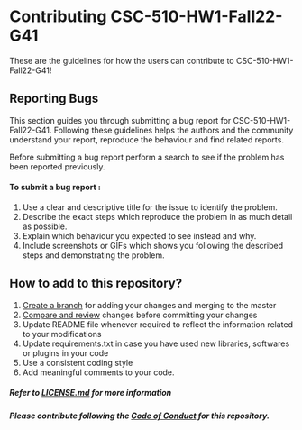 # Contributing CSC-510-HW1-Fall22-G41

These are the guidelines for how the users can contribute to CSC-510-HW1-Fall22-G41!

## Reporting Bugs

This section guides you through submitting a bug report for CSC-510-HW1-Fall22-G41. Following these guidelines helps the authors and the community understand your report, reproduce the behaviour and find related reports.

Before submitting a bug report perform a search to see if the problem has been reported previously.

#### To submit a bug report :

1. Use a clear and descriptive title for the issue to identify the problem.
2. Describe the exact steps which reproduce the problem in as much detail as possible.
3. Explain which behaviour you expected to see instead and why.
4. Include screenshots or GIFs which shows you following the described steps and demonstrating the problem.

## How to add to this repository? 

1. [Create a branch](https://docs.github.com/en/pull-requests/collaborating-with-pull-requests/proposing-changes-to-your-work-with-pull-requests/creating-and-deleting-branches-within-your-repository) for adding your changes and merging to the master
2. [Compare and review](https://docs.github.com/en/github/committing-changes-to-your-project/viewing-and-comparing-commits) changes before committing your changes
3. Update README file whenever required to reflect the information related to your modifications
4. Update requirements.txt in case you have used new libraries, softwares or plugins in your code
5. Use a consistent coding style
6. Add meaningful comments to your code.

##### Refer to [LICENSE.md](LICENSE.md) for more information

##### Please contribute following the [Code of Conduct](CODE_OF_CONDUCT.md) for this repository.
